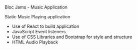 Bloc Jams - Music Application

Static Music Playing application
- Use of React to build application
- JavaScript Event listeners
- Use of CSS Libraries and Bootstrap for style and structure
- HTML Audio Playback
